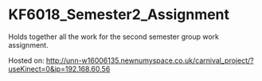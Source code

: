 # KF6018_Semester2_Assignment
Holds together all the work for the second semester group work assignment.

Hosted on: http://unn-w16006135.newnumyspace.co.uk/carnival_project/?useKinect=0&ip=192.168.60.56
